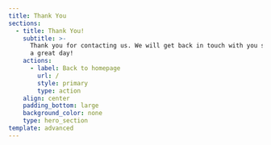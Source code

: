 ```yaml
---
title: Thank You
sections:
  - title: Thank You!
    subtitle: >-
      Thank you for contacting us. We will get back in touch with you soon. Have
      a great day!
    actions:
      - label: Back to homepage
        url: /
        style: primary
        type: action
    align: center
    padding_bottom: large
    background_color: none
    type: hero_section
template: advanced
---
```

